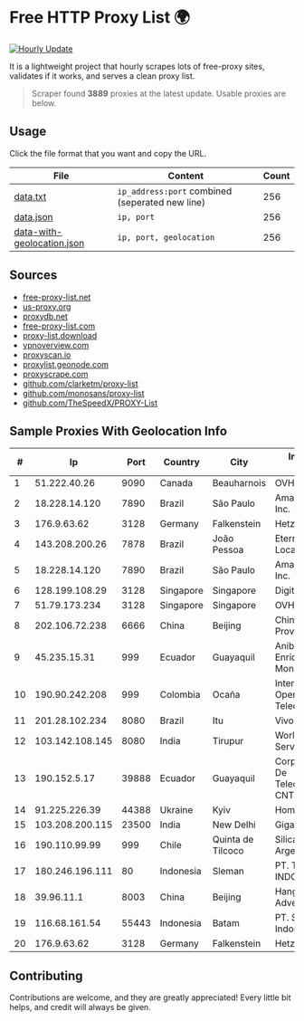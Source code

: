 
# Free HTTP Proxy List 🌍

[![Hourly Update](https://github.com/mertguvencli/http-proxy-list/actions/workflows/main.yml/badge.svg?branch=main)](https://github.com/mertguvencli/http-proxy-list/actions/workflows/main.yml)

It is a lightweight project that hourly scrapes lots of free-proxy sites, validates if it works, and serves a clean proxy list.

> Scraper found **3889** proxies at the latest update. Usable proxies are below.

## Usage

Click the file format that you want and copy the URL.


|File|Content|Count|
|----|-------|-----|
|[data.txt](https://raw.githubusercontent.com/mertguvencli/http-proxy-list/main/proxy-list/data.txt)|`ip_address:port` combined (seperated new line)|256|
|[data.json](https://raw.githubusercontent.com/mertguvencli/http-proxy-list/main/proxy-list/data.json)|`ip, port`|256|
|[data-with-geolocation.json](https://raw.githubusercontent.com/mertguvencli/http-proxy-list/main/proxy-list/data-with-geolocation.json)|`ip, port, geolocation`|256|

## Sources

* [free-proxy-list.net](https://free-proxy-list.net)
* [us-proxy.org](https://www.us-proxy.org)
* [proxydb.net](http://proxydb.net)
* [free-proxy-list.com](https://free-proxy-list.com/?page=&port=&type%5B%5D=http&type%5B%5D=https&up_time=0&search=Search)
* [proxy-list.download](https://www.proxy-list.download/HTTP)
* [vpnoverview.com](https://vpnoverview.com/privacy/anonymous-browsing/free-proxy-servers)
* [proxyscan.io](https://www.proxyscan.io)
* [proxylist.geonode.com](https://proxylist.geonode.com/api/proxy-list?limit=300&page=1&sort_by=lastChecked&sort_type=desc&protocols=http,https)
* [proxyscrape.com](https://api.proxyscrape.com/v2/?request=displayproxies&protocol=http&timeout=10000&country=all&ssl=all&anonymity=all)
* [github.com/clarketm/proxy-list](https://raw.githubusercontent.com/clarketm/proxy-list/master/proxy-list-raw.txt)
* [github.com/monosans/proxy-list](https://raw.githubusercontent.com/monosans/proxy-list/main/proxies/http.txt)
* [github.com/TheSpeedX/PROXY-List](https://raw.githubusercontent.com/TheSpeedX/PROXY-List/master/http.txt)


## Sample Proxies With Geolocation Info

|#|Ip|Port|Country|City|Internet Service Provider|
|-|--|----|-------|----|-------------------------|
|1|51.222.40.26|9090|Canada|Beauharnois|OVH SAS|
|2|18.228.14.120|7890|Brazil|São Paulo|Amazon Technologies Inc.|
|3|176.9.63.62|3128|Germany|Falkenstein|Hetzner Online GmbH|
|4|143.208.200.26|7878|Brazil|João Pessoa|Eternal VÔdeo Locadora Ltda|
|5|18.228.14.120|7890|Brazil|São Paulo|Amazon Technologies Inc.|
|6|128.199.108.29|3128|Singapore|Singapore|DigitalOcean, LLC|
|7|51.79.173.234|3128|Singapore|Singapore|OVH SAS|
|8|202.106.72.238|6666|China|Beijing|China Unicom Beijing Province Network|
|9|45.235.15.31|999|Ecuador|Guayaquil|Anibal Humberto Enriquez Moncayo(Comunicate)|
|10|190.90.242.208|999|Colombia|Ocaña|Internexa Brasil Operadora De Telecomunicacoes S.A|
|11|201.28.102.234|8080|Brazil|Itu|Vivo|
|12|103.142.108.145|8080|India|Tirupur|World Phone Internet Services Pvt. Ltd.|
|13|190.152.5.17|39888|Ecuador|Guayaquil|Corporacion Nacional De Telecomunicaciones - CNT EP|
|14|91.225.226.39|44388|Ukraine|Kyiv|HomeNet|
|15|103.208.200.115|23500|India|New Delhi|Gigantic|
|16|190.110.99.99|999|Chile|Quinta de Tilcoco|Silica Networks Argentina S.A.|
|17|180.246.196.111|80|Indonesia|Sleman|PT. TELKOM INDONESIA|
|18|39.96.11.1|8003|China|Beijing|Hangzhou Alibaba Advertising Co|
|19|116.68.161.54|55443|Indonesia|Batam|PT. Sumber Data Indonesia|
|20|176.9.63.62|3128|Germany|Falkenstein|Hetzner Online GmbH|



## Contributing

Contributions are welcome, and they are greatly appreciated! Every
little bit helps, and credit will always be given.

